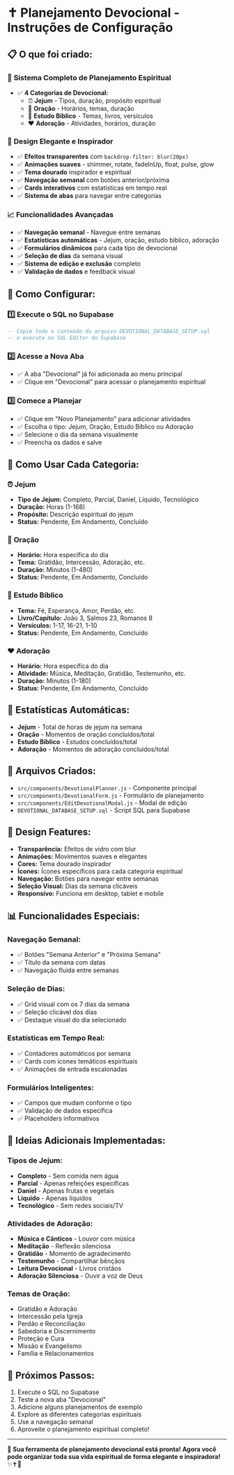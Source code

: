 # ✝️ Planejamento Devocional - Instruções de Configuração

## 📋 O que foi criado:

### 🎯 **Sistema Completo de Planejamento Espiritual**
- ✅ **4 Categorias de Devocional:**
  - ⏰ **Jejum** - Tipos, duração, propósito espiritual
  - 🙏 **Oração** - Horários, temas, duração
  - 📖 **Estudo Bíblico** - Temas, livros, versículos
  - ❤️ **Adoração** - Atividades, horários, duração

### 🎨 **Design Elegante e Inspirador**
- ✅ **Efeitos transparentes** com `backdrop-filter: blur(20px)`
- ✅ **Animações suaves** - shimmer, rotate, fadeInUp, float, pulse, glow
- ✅ **Tema dourado** inspirador e espiritual
- ✅ **Navegação semanal** com botões anterior/próxima
- ✅ **Cards interativos** com estatísticas em tempo real
- ✅ **Sistema de abas** para navegar entre categorias

### 📈 **Funcionalidades Avançadas**
- ✅ **Navegação semanal** - Navegue entre semanas
- ✅ **Estatísticas automáticas** - Jejum, oração, estudo bíblico, adoração
- ✅ **Formulários dinâmicos** para cada tipo de devocional
- ✅ **Seleção de dias** da semana visual
- ✅ **Sistema de edição e exclusão** completo
- ✅ **Validação de dados** e feedback visual

## 🚀 Como Configurar:

### 1️⃣ **Execute o SQL no Supabase**
```sql
-- Copie todo o conteúdo do arquivo DEVOTIONAL_DATABASE_SETUP.sql
-- e execute no SQL Editor do Supabase
```

### 2️⃣ **Acesse a Nova Aba**
- ✅ A aba "Devocional" já foi adicionada ao menu principal
- ✅ Clique em "Devocional" para acessar o planejamento espiritual

### 3️⃣ **Comece a Planejar**
- ✅ Clique em "Novo Planejamento" para adicionar atividades
- ✅ Escolha o tipo: Jejum, Oração, Estudo Bíblico ou Adoração
- ✅ Selecione o dia da semana visualmente
- ✅ Preencha os dados e salve

## 📱 **Como Usar Cada Categoria:**

### ⏰ **Jejum**
- **Tipo de Jejum:** Completo, Parcial, Daniel, Líquido, Tecnológico
- **Duração:** Horas (1-168)
- **Propósito:** Descrição espiritual do jejum
- **Status:** Pendente, Em Andamento, Concluído

### 🙏 **Oração**
- **Horário:** Hora específica do dia
- **Tema:** Gratidão, Intercessão, Adoração, etc.
- **Duração:** Minutos (1-480)
- **Status:** Pendente, Em Andamento, Concluído

### 📖 **Estudo Bíblico**
- **Tema:** Fé, Esperança, Amor, Perdão, etc.
- **Livro/Capítulo:** João 3, Salmos 23, Romanos 8
- **Versículos:** 1-17, 16-21, 1-10
- **Status:** Pendente, Em Andamento, Concluído

### ❤️ **Adoração**
- **Horário:** Hora específica do dia
- **Atividade:** Música, Meditação, Gratidão, Testemunho, etc.
- **Duração:** Minutos (1-180)
- **Status:** Pendente, Em Andamento, Concluído

## 🎯 **Estatísticas Automáticas:**
- **Jejum** - Total de horas de jejum na semana
- **Oração** - Momentos de oração concluídos/total
- **Estudo Bíblico** - Estudos concluídos/total
- **Adoração** - Momentos de adoração concluídos/total

## 🔧 **Arquivos Criados:**
- `src/components/DevotionalPlanner.js` - Componente principal
- `src/components/DevotionalForm.js` - Formulário de planejamento
- `src/components/EditDevotionalModal.js` - Modal de edição
- `DEVOTIONAL_DATABASE_SETUP.sql` - Script SQL para Supabase

## 🎨 **Design Features:**
- **Transparência:** Efeitos de vidro com blur
- **Animações:** Movimentos suaves e elegantes
- **Cores:** Tema dourado inspirador
- **Ícones:** Ícones específicos para cada categoria espiritual
- **Navegação:** Botões para navegar entre semanas
- **Seleção Visual:** Dias da semana clicáveis
- **Responsivo:** Funciona em desktop, tablet e mobile

## 📊 **Funcionalidades Especiais:**

### **Navegação Semanal:**
- ✅ Botões "Semana Anterior" e "Próxima Semana"
- ✅ Título da semana com datas
- ✅ Navegação fluida entre semanas

### **Seleção de Dias:**
- ✅ Grid visual com os 7 dias da semana
- ✅ Seleção clicável dos dias
- ✅ Destaque visual do dia selecionado

### **Estatísticas em Tempo Real:**
- ✅ Contadores automáticos por semana
- ✅ Cards com ícones temáticos espirituais
- ✅ Animações de entrada escalonadas

### **Formulários Inteligentes:**
- ✅ Campos que mudam conforme o tipo
- ✅ Validação de dados específica
- ✅ Placeholders informativos

## 🌟 **Ideias Adicionais Implementadas:**

### **Tipos de Jejum:**
- **Completo** - Sem comida nem água
- **Parcial** - Apenas refeições específicas
- **Daniel** - Apenas frutas e vegetais
- **Líquido** - Apenas líquidos
- **Tecnológico** - Sem redes sociais/TV

### **Atividades de Adoração:**
- **Música e Cânticos** - Louvor com música
- **Meditação** - Reflexão silenciosa
- **Gratidão** - Momento de agradecimento
- **Testemunho** - Compartilhar bênçãos
- **Leitura Devocional** - Livros cristãos
- **Adoração Silenciosa** - Ouvir a voz de Deus

### **Temas de Oração:**
- Gratidão e Adoração
- Intercessão pela Igreja
- Perdão e Reconciliação
- Sabedoria e Discernimento
- Proteção e Cura
- Missão e Evangelismo
- Família e Relacionamentos

## 🚀 **Próximos Passos:**
1. Execute o SQL no Supabase
2. Teste a nova aba "Devocional"
3. Adicione alguns planejamentos de exemplo
4. Explore as diferentes categorias espirituais
5. Use a navegação semanal
6. Aproveite o planejamento espiritual completo!

---

**🎉 Sua ferramenta de planejamento devocional está pronta! Agora você pode organizar toda sua vida espiritual de forma elegante e inspiradora!** ✨✝️🙏
